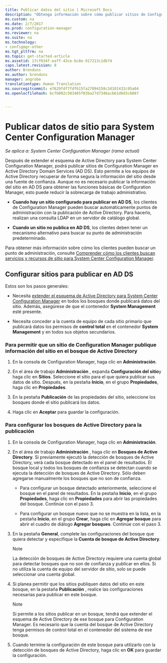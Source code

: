 ```yaml
---
title: Publicar datos del sitio | Microsoft Docs
description: "Obtenga información sobre cómo publicar sitios de Configuration Manager en Servicios de dominio de Active Directory."
ms.custom: na
ms.date: 2/7/2017
ms.prod: configuration-manager
ms.reviewer: na
ms.suite: na
ms.technology:
- configmgr-other
ms.tgt_pltfrm: na
ms.topic: get-started-article
ms.assetid: 17cf034f-eaff-43ce-bc8e-917213c1db74
caps.latest.revision: 8
author: Brenduns
ms.author: brenduns
manager: angrobe
translationtype: Human Translation
ms.sourcegitcommit: e7629fdf7fdf615fa27894158c3d101432c95a04
ms.openlocfilehash: bcfb002c503485f03ba27d7346acb61d0d3c6087


---
```

# <a name="publish-site-data-for-system-center-configuration-manager"></a>Publicar datos de sitio para System Center Configuration Manager

*Se aplica a: System Center Configuration Manager (rama actual)*

Después de extender el esquema de Active Directory para System Center Configuration Manager, podrá publicar sitios de Configuration Manager en Active Directory Domain Services (AD DS). Esto permite a los equipos de Active Directory recuperar de forma segura la información del sitio desde una fuente de confianza. Aunque no es necesario publicar la información del sitio en AD DS para obtener las funciones básicas de Configuration Manager, esto puede reducir la sobrecarga de trabajo administrativo.  

-   **Cuando hay un sitio configurado para publicar en AD DS**, los clientes de Configuration Manager pueden buscar automáticamente puntos de administración con la publicación de Active Directory. Para hacerlo, realizan una consulta LDAP en un servidor de catálogo global.  

-   **Cuando un sitio no publica en AD DS**, los clientes deben tener un mecanismo alternativo para buscar su punto de administración predeterminado.  

Para obtener más información sobre cómo los clientes pueden buscar un punto de administración, consulte [Comprender cómo los clientes buscan servicios y recursos de sitio para System Center Configuration Manager](../../../../core/plan-design/hierarchy/understand-how-clients-find-site-resources-and-services.md).  

## <a name="configure-sites-to-publish-to-ad-ds"></a>Configurar sitios para publicar en AD DS  
 Estos son los pasos generales:  

-   Necesita [extender el esquema de Active Directory para System Center Configuration Manager](../../../../core/plan-design/network/extend-the-active-directory-schema.md) en todos los bosques donde publicará datos del sitio. Además, asegúrese de que el contenedor **System Management** esté presente.  

-   Necesita conceder a la cuenta de equipo de cada sitio primario que publicará datos los permisos de **control total** en el contenedor **System Management** y en todos sus objetos secundarios.  

### <a name="to-enable-a-configuration-manager-site-to-publish-site-information-to-active-directory-forest"></a>Para permitir que un sitio de Configuration Manager publique información del sitio en el bosque de Active Directory

1.  En la consola de Configuration Manager, haga clic en **Administración**.  

2.  En el área de trabajo **Administración** , expanda **Configuración del sitio**y haga clic en **Sitios**. Seleccione el sitio para el que quiera publicar sus datos de sitio. Después, en la pestaña **Inicio**, en el grupo **Propiedades**, haga clic en **Propiedades**.  

3.  En la pestaña **Publicación** de las propiedades del sitio, seleccione los bosques donde el sitio publicará los datos.  

4.  Haga clic en **Aceptar** para guardar la configuración.  

### <a name="to-set-up-active-directory-forests-for-publishing"></a>Para configurar los bosques de Active Directory para la publicación  

1.  En la consola de Configuration Manager, haga clic en **Administración**.  

2.  En el área de trabajo **Administración** , haga clic en **Bosques de Active Directory**. Si previamente ejecutó la detección de bosques de Active Directory, verá cada bosque detectado en el panel de resultados. El bosque local y todos los bosques de confianza se detectan cuando se ejecuta la detección de bosques de Active Directory. Sólo deben agregarse manualmente los bosques que no son de confianza.  

    -   Para configurar un bosque detectado anteriormente, seleccione el bosque en el panel de resultados. En la pestaña **Inicio**, en el grupo **Propiedades**, haga clic en **Propiedades** para abrir las propiedades del bosque. Continúe con el paso 3.  

    -   Para configurar un bosque nuevo que no se muestra en la lista, en la pestaña **Inicio**, en el grupo **Crear**, haga clic en **Agregar bosque** para abrir el cuadro de diálogo **Agregar bosques**. Continúe con el paso 3.  

3.  En la pestaña **General**, complete las configuraciones del bosque que quiera detectar y especifique la **Cuenta de bosque de Active Directory**.  

    > [!NOTE]  
    >  La detección de bosques de Active Directory requiere una cuenta global para detectar bosques que no son de confianza y publicar en ellos. Si no utiliza la cuenta de equipo del servidor de sitio, solo se puede seleccionar una cuenta global.  

4.  Si planea permitir que los sitios publiquen datos del sitio en este bosque, en la pestaña **Publicación** , realice las configuraciones necesarias para publicar en este bosque.  

    > [!NOTE]  
    >  Si permite a los sitios publicar en un bosque, tendrá que extender el esquema de Active Directory de ese bosque para Configuration Manager. Es necesario que la cuenta del bosque de Active Directory tenga permisos de control total en el contenedor del sistema de ese bosque.  

5.  Cuando termine la configuración de este bosque para utilizarlo con la detección de bosques de Active Directory, haga clic en **OK** para guardar la configuración.  



<!--HONumber=Feb17_HO1-->


